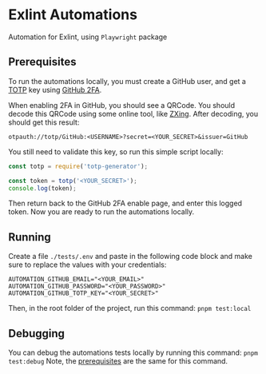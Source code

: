 # Exlint Automations

Automation for Exlint, using `Playwright` package

## Prerequisites

To run the automations locally, you must create a GitHub user, and get a [TOTP](https://en.wikipedia.org/wiki/Time-based_one-time_password) key using [GitHub 2FA](https://docs.github.com/en/authentication/securing-your-account-with-two-factor-authentication-2fa/configuring-two-factor-authentication).

When enabling 2FA in GitHub, you should see a QRCode. You should decode this QRCode using some online tool, like [ZXing](https://zxing.org/w/decode.jspx). After decoding, you should get this result:

`otpauth://totp/GitHub:<USERNAME>?secret=<YOUR_SECRET>&issuer=GitHub`

You still need to validate this key, so run this simple script locally:

```js
const totp = require('totp-generator');

const token = totp('<YOUR_SECRET>');
console.log(token);
```

Then return back to the GitHub 2FA enable page, and enter this logged token. Now you are ready to run the automations locally.

## Running

Create a file `./tests/.env` and paste in the following code block and make sure to replace the values with your credentials:

```
AUTOMATION_GITHUB_EMAIL="<YOUR_EMAIL>"
AUTOMATION_GITHUB_PASSWORD="<YOUR_PASSWORD>"
AUTOMATION_GITHUB_TOTP_KEY="<YOUR_SECRET>"
```

Then, in the root folder of the project, run this command: `pnpm test:local`

## Debugging

You can debug the automations tests locally by running this command: `pnpm test:debug`
Note, the [prerequisites](#prerequisites) are the same for this command.
